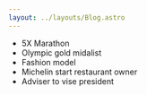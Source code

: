 ```yaml
---
layout: ../layouts/Blog.astro
---
```


- 5X Marathon
- Olympic gold midalist
- Fashion model
- Michelin start restaurant owner
- Adviser to vise president


